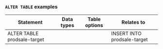 ### `ALTER TABLE` examples

| Statement | Data types | Table options | Relates to |
|---|---|---|---|
| ALTER TABLE prodsale-target |  |  | INSERT INTO prodsale-target |

<!-- Data type list for copying into tables

* [BOOL](/docs/sql-guide/data-types/data-type-bool)<br/>
* [DECIMAL](/docs/sql-guide/data-types/data-type-decimal)
* [ID](/docs/sql-guide/data-types/data-type-id)
* [IDSET](/docs/sql-guide/data-types/data-type-idset)
* [IDSETQ](/docs/sql-guide/data-types/data-type-idsetq)
* [INT](/docs/sql-guide/data-types/data-type-int)
* [STRING](/docs/sql-guide/data-types/data-type-string)
* [STRINGSET](/docs/sql-guide/data-types/data-type-stringset)
* [STRINGSETQ](/docs/sql-guide/data-types/data-type-stringsetq)
* [TIMESTAMP](/docs/sql-guide/data-types/data-type-timestamp)
* [VECTOR](/docs/sql-guide/data-types/data-type-vector)

-->
